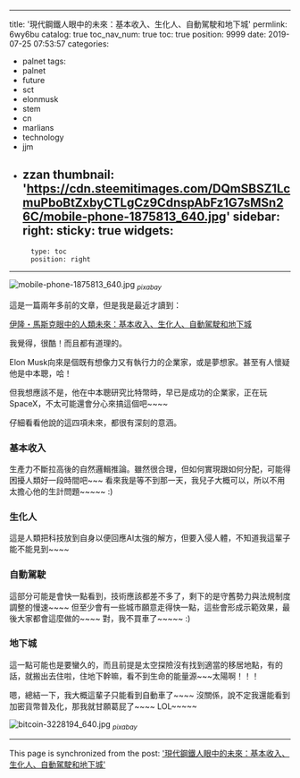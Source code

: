 
---
title: '現代鋼鐵人眼中的未來：基本收入、生化人、自動駕駛和地下城'
permlink: 6wy6bu
catalog: true
toc_nav_num: true
toc: true
position: 9999
date: 2019-07-25 07:53:57
categories:
- palnet
tags:
- palnet
- future
- sct
- elonmusk
- stem
- cn
- marlians
- technology
- jjm
- zzan
thumbnail: 'https://cdn.steemitimages.com/DQmSBSZ1LcmuPboBtZxbyCTLgCz9CdnspAbFz1G7sMSn26C/mobile-phone-1875813_640.jpg'
sidebar:
    right:
        sticky: true
widgets:
    -
        type: toc
        position: right
---


![mobile-phone-1875813_640.jpg](https://cdn.steemitimages.com/DQmSBSZ1LcmuPboBtZxbyCTLgCz9CdnspAbFz1G7sMSn26C/mobile-phone-1875813_640.jpg)
<sub>*pixabay*</sub>

這是一篇兩年多前的文章，但是我是最近才讀到：

[伊隆・馬斯克眼中的人類未來：基本收入、生化人、自動駕駛和地下城](https://www.inside.com.tw/article/8549-ask-elon-musk-what-would-it-be-like-in-the-future)

我覺得，很酷！而且都有道理的。

Elon Musk向來是個既有想像力又有執行力的企業家，或是夢想家。甚至有人懷疑他是中本聰，哈！

但我想應該不是，他在中本聰研究比特幣時，早已是成功的企業家，正在玩SpaceX，不太可能還會分心來搞這個吧~~~~

仔細看看他說的這四項未來，都很有深刻的意涵。

### 基本收入

生產力不斷拉高後的自然邏輯推論。雖然很合理，但如何實現跟如何分配，可能得困擾人類好一段時間吧~~~ 看來我是等不到那一天，我兒子大概可以，所以不用太擔心他的生計問題~~~~~ :)

### 生化人

這是人類把科技放到自身以便回應AI太強的解方，但要入侵人體，不知道我這輩子能不能見到~~~~

### 自動駕駛

這部分可能是會快一點看到，技術應該都差不多了，剩下的是守舊勢力與法規制度調整的慢速~~~~ 但至少會有一些城市願意走得快一點，這些會形成示範效果，最後大家都會這麼做的~~~~ 對，我不買車了~~~~~ :)

### 地下城

這一點可能也是要蠻久的，而且前提是太空探險沒有找到適當的移居地點，有的話，就搬出去住啦，住地下幹嘛，看不到生命的能量源~~~太陽啊！！！

嗯，總結一下，我大概這輩子只能看到自動車了~~~~ 沒關係，說不定我還能看到加密貨幣普及化，那我就甘願葛屁了~~~~ LOL~~~~~

![bitcoin-3228194_640.jpg](https://cdn.steemitimages.com/DQmV2qDL7Nc26Aafa8g69YAUhCa3McnQcwvcNBUETnJHK5o/bitcoin-3228194_640.jpg)
<sub>*pixabay*</sub>

- - -

This page is synchronized from the post: ['現代鋼鐵人眼中的未來：基本收入、生化人、自動駕駛和地下城'](https://steemit.com/@deanliu/6wy6bu)
